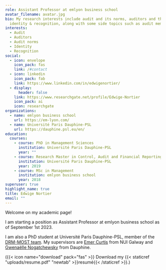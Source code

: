 ```yaml
---
role: Assistant Professor at emlyon business school
avatar_filename: avatar.jpg
bio: My research interests include audit and its norms, auditors and their
  identity & recognition, along with some side topics such as audit memes.
interests:
  - Audit
  - Auditors
  - Audit norms
  - Identity
  - Recognition
social:
  - icon: envelope
    icon_pack: fas
    link: /#contact
  - icon: linkedin
    icon_pack: fab
    link: https://www.linkedin.com/in/edwigenortier/
  - display:
      header: false
    link: https://www.researchgate.net/profile/Edwige-Nortier
    icon_pack: ai
    icon: researchgate
organizations:
  - name: emlyon business school
    url: https://em-lyon.com/
  - name: Université Paris Dauphine-PSL
    url: https://dauphine.psl.eu/en/
education:
  courses:
    - course: PhD in Management Sciences
      institution: Université Paris Dauphine-PSL
      year: ""
    - course: Research Master in Control, Audit and Financial Reporting (CARF)
      institution: Université Paris Dauphine-PSL
      year: 2019
    - course: MSc in Management
      institution: emlyon business school
      year: 2018
superuser: true
highlight_name: true
title: Edwige Nortier
email: ""
---
```

Welcome on my academic page!

I am starting a position as Assistant Professor at emlyon business school as of September 1st 2023.

I am also a PhD student at Université Paris Dauphine-PSL, member of the [DRM-MOST team](https://drm.dauphine.fr/fr/drm/accueil.html). My supervisors are [Emer Curtis](https://ie.linkedin.com/in/emer-curtis-01713325) from NUI Galway and [Gwenaëlle Nogatchewsky](https://fr.linkedin.com/in/nogatchewsky-gwenaelle-a27a93107) from Dauphine. 

({{< icon name="download" pack="fas" >}} Download my {{< staticref "uploads/resume.pdf" "newtab" >}}resumé{{< /staticref >}}.)